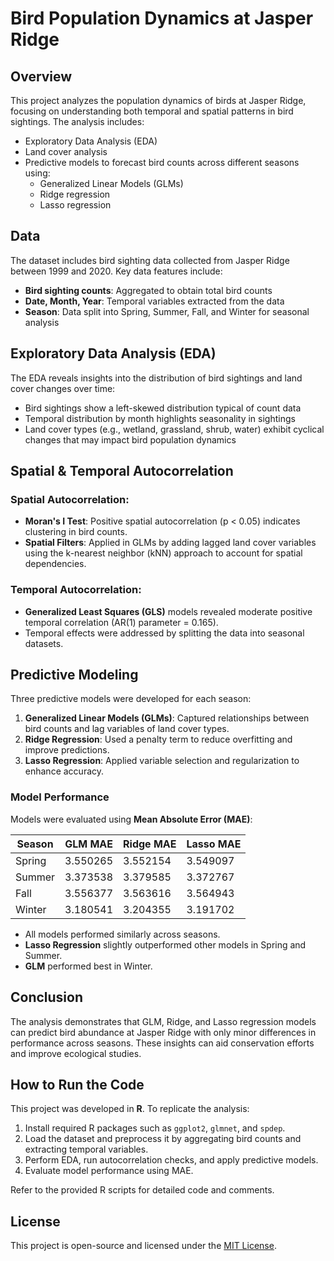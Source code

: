# Bird Population Dynamics at Jasper Ridge

## Overview
This project analyzes the population dynamics of birds at Jasper Ridge, focusing on understanding both temporal and spatial patterns in bird sightings. The analysis includes:
- Exploratory Data Analysis (EDA)
- Land cover analysis
- Predictive models to forecast bird counts across different seasons using:
  - Generalized Linear Models (GLMs)
  - Ridge regression
  - Lasso regression

## Data
The dataset includes bird sighting data collected from Jasper Ridge between 1999 and 2020. Key data features include:
- **Bird sighting counts**: Aggregated to obtain total bird counts
- **Date, Month, Year**: Temporal variables extracted from the data
- **Season**: Data split into Spring, Summer, Fall, and Winter for seasonal analysis

## Exploratory Data Analysis (EDA)
The EDA reveals insights into the distribution of bird sightings and land cover changes over time:
- Bird sightings show a left-skewed distribution typical of count data
- Temporal distribution by month highlights seasonality in sightings
- Land cover types (e.g., wetland, grassland, shrub, water) exhibit cyclical changes that may impact bird population dynamics

## Spatial & Temporal Autocorrelation
### Spatial Autocorrelation:
- **Moran's I Test**: Positive spatial autocorrelation (p < 0.05) indicates clustering in bird counts.
- **Spatial Filters**: Applied in GLMs by adding lagged land cover variables using the k-nearest neighbor (kNN) approach to account for spatial dependencies.

### Temporal Autocorrelation:
- **Generalized Least Squares (GLS)** models revealed moderate positive temporal correlation (AR(1) parameter = 0.165).
- Temporal effects were addressed by splitting the data into seasonal datasets.

## Predictive Modeling
Three predictive models were developed for each season:

1. **Generalized Linear Models (GLMs)**: Captured relationships between bird counts and lag variables of land cover types.
2. **Ridge Regression**: Used a penalty term to reduce overfitting and improve predictions.
3. **Lasso Regression**: Applied variable selection and regularization to enhance accuracy.

### Model Performance
Models were evaluated using **Mean Absolute Error (MAE)**:

| Season | GLM MAE  | Ridge MAE | Lasso MAE |
|--------|----------|-----------|-----------|
| Spring | 3.550265 | 3.552154  | 3.549097  |
| Summer | 3.373538 | 3.379585  | 3.372767  |
| Fall   | 3.556377 | 3.563616  | 3.564943  |
| Winter | 3.180541 | 3.204355  | 3.191702  |

- All models performed similarly across seasons.
- **Lasso Regression** slightly outperformed other models in Spring and Summer.
- **GLM** performed best in Winter.

## Conclusion
The analysis demonstrates that GLM, Ridge, and Lasso regression models can predict bird abundance at Jasper Ridge with only minor differences in performance across seasons. These insights can aid conservation efforts and improve ecological studies.

## How to Run the Code
This project was developed in **R**. To replicate the analysis:
1. Install required R packages such as `ggplot2`, `glmnet`, and `spdep`.
2. Load the dataset and preprocess it by aggregating bird counts and extracting temporal variables.
3. Perform EDA, run autocorrelation checks, and apply predictive models.
4. Evaluate model performance using MAE.

Refer to the provided R scripts for detailed code and comments.

## License
This project is open-source and licensed under the [MIT License](https://opensource.org/licenses/MIT).

